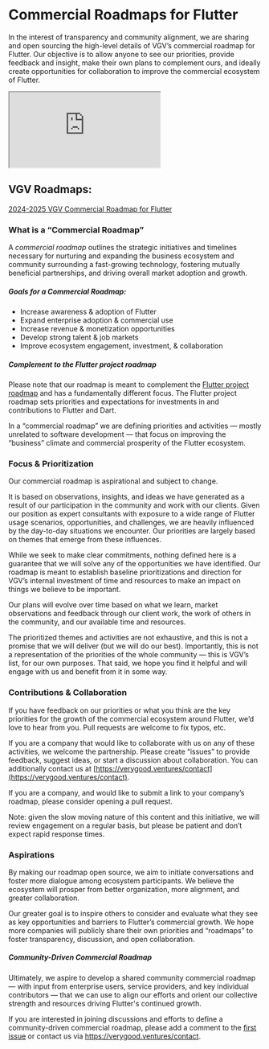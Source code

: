 # Commercial Roadmaps for Flutter

In the interest of transparency and community alignment, we are sharing and open sourcing the high-level details of VGV’s commercial roadmap for Flutter. Our objective is to allow anyone to see our priorities, provide feedback and insight, make their own plans to complement ours, and ideally create opportunities for collaboration to improve the commercial ecosystem of Flutter.

<iframe src="https://player.vimeo.com/video/1020217723?autopause=0&amp;autoplay=0&amp;color=00adef&amp;portrait=0&amp;byline=0&amp;title=0" webkitallowfullscreen="" mozallowfullscreen="" allowfullscreen="" data-vimeo-tracked="true" data-ready="true"></iframe>

## VGV Roadmaps:

[2024-2025 VGV Commercial Roadmap for Flutter](roadmap_2024_2025.md)

### What is a “Commercial Roadmap”

A _commercial roadmap_ outlines the strategic initiatives and timelines necessary for nurturing and expanding the business ecosystem and community surrounding a fast-growing technology, fostering mutually beneficial partnerships, and driving overall market adoption and growth.

##### **Goals for a Commercial Roadmap:**

- Increase awareness & adoption of Flutter
- Expand enterprise adoption & commercial use
- Increase revenue & monetization opportunities
- Develop strong talent & job markets
- Improve ecosystem engagement, investment, & collaboration

##### **Complement to the Flutter project roadmap**

Please note that our roadmap is meant to complement the [Flutter project roadmap](https://github.com/flutter/flutter/blob/master/docs/roadmap/Roadmap.md) and has a fundamentally different focus. The Flutter project roadmap sets priorities and expectations for investments in and contributions to Flutter and Dart.

In a “commercial roadmap” we are defining priorities and activities — mostly unrelated to software development — that focus on improving the “business” climate and commercial prosperity of the Flutter ecosystem.

### Focus & Prioritization

Our commercial roadmap is aspirational and subject to change.

It is based on observations, insights, and ideas we have generated as a result of our participation in the community and work with our clients. Given our position as expert consultants with exposure to a wide range of Flutter usage scenarios, opportunities, and challenges, we are heavily influenced by the day-to-day situations we encounter. Our priorities are largely based on themes that emerge from these influences.

While we seek to make clear commitments, nothing defined here is a guarantee that we will solve any of the opportunities we have identified. Our roadmap is meant to establish baseline prioritizations and direction for VGV’s internal investment of time and resources to make an impact on things we believe to be important.

Our plans will evolve over time based on what we learn, market observations and feedback through our client work, the work of others in the community, and our available time and resources.

The prioritized themes and activities are not exhaustive, and this is not a promise that we will deliver (but we will do our best). Importantly, this is not a representation of the priorities of the whole community — this is VGV’s list, for our own purposes. That said, we hope you find it helpful and will engage with us and benefit from it in some way.

### Contributions & Collaboration

If you have feedback on our priorities or what you think are the key priorities for the growth of the commercial ecosystem around Flutter, we’d love to hear from you. Pull requests are welcome to fix typos, etc.

If you are a company that would like to collaborate with us on any of these activities, we welcome the partnership. Please create “issues” to provide feedback, suggest ideas, or start a discussion about collaboration. You can additionally contact us at [https://verygood.ventures/contact](https://verygood.ventures/contact).

If you are a company, and would like to submit a link to your company’s roadmap, please consider opening a pull request.

Note: given the slow moving nature of this content and this initiative, we will review engagement on a regular basis, but please be patient and don’t expect rapid response times.

### Aspirations

By making our roadmap open source, we aim to initiate conversations and foster more dialogue among ecosystem participants. We believe the ecosystem will prosper from better organization, more alignment, and greater collaboration.

Our greater goal is to inspire others to consider and evaluate what they see as key opportunities and barriers to Flutter’s commercial growth. We hope more companies will publicly share their own priorities and “roadmaps” to foster transparency, discussion, and open collaboration.

##### **Community-Driven Commercial Roadmap**

Ultimately, we aspire to develop a shared community commercial roadmap — with input from enterprise users, service providers, and key individual contributors — that we can use to align our efforts and orient our collective strength and resources driving Flutter's continued growth.

If you are interested in joining discussions and efforts to define a community-driven commercial roadmap, please add a comment to the [first issue](https://github.com/VGVentures/flutter-commercial-roadmap/issues/1) or contact us via https://verygood.ventures/contact.
